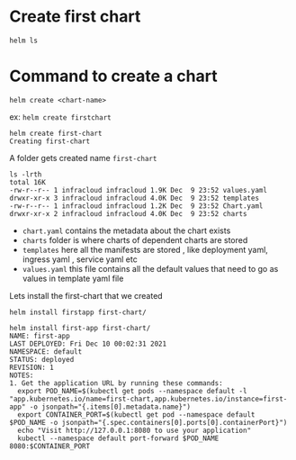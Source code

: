 # Create first chart

`helm ls`

# Command to create a chart

`helm create <chart-name>`

ex: `helm create firstchart`

```
helm create first-chart
Creating first-chart
```

A folder gets created name `first-chart`

```
ls -lrth
total 16K
-rw-r--r-- 1 infracloud infracloud 1.9K Dec  9 23:52 values.yaml
drwxr-xr-x 3 infracloud infracloud 4.0K Dec  9 23:52 templates
-rw-r--r-- 1 infracloud infracloud 1.2K Dec  9 23:52 Chart.yaml
drwxr-xr-x 2 infracloud infracloud 4.0K Dec  9 23:52 charts
```

- `chart.yaml` contains the metadata about the chart exists
- `charts` folder is where charts of dependent charts are stored
- `templates` here all the manifests are stored , like deployment yaml, ingress yaml , service yaml etc 
- `values.yaml` this file contains all the default values that need to go as values in template yaml file

Lets install the first-chart that we created

`helm install firstapp first-chart/`

```
helm install first-app first-chart/
NAME: first-app
LAST DEPLOYED: Fri Dec 10 00:02:31 2021
NAMESPACE: default
STATUS: deployed
REVISION: 1
NOTES:
1. Get the application URL by running these commands:
  export POD_NAME=$(kubectl get pods --namespace default -l "app.kubernetes.io/name=first-chart,app.kubernetes.io/instance=first-app" -o jsonpath="{.items[0].metadata.name}")
  export CONTAINER_PORT=$(kubectl get pod --namespace default $POD_NAME -o jsonpath="{.spec.containers[0].ports[0].containerPort}")
  echo "Visit http://127.0.0.1:8080 to use your application"
  kubectl --namespace default port-forward $POD_NAME 8080:$CONTAINER_PORT
```

